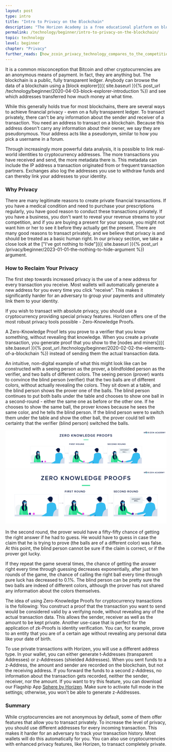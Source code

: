 ```yaml
---
layout: post
type: intro
title: "Intro to Privacy on the Blockchain"
description: "The Horizen Academy is a free educational platform on blockchain technology, cryptocurrency, and privacy. In this article, we introduce privacy and how it works on the blockchain at a beginner level."
permalink: /technology/beginner/intro-to-privacy-on-the-blockchain/
topic: technology
level: beginner
chapter: "Privacy"
further_reads: [how_zcoin_privacy_technology_compares_to_the_competition]
---
```


It is a common misconception that Bitcoin and other cryptocurrencies are an anonymous means of payment. In fact, they are anything but. The blockchain is a public, fully transparent ledger. Anybody can browse the data of a blockchain using a [block explorer]({{ site.baseurl }}{% post_url /technology/beginner/2020-04-03-block-explorer-introduction %}) and see which addresses transferred how much money at what time.

While this generally holds true for most blockchains, there are several ways to achieve financial privacy - even on a fully transparent ledger.
To transact privately, there can't be any information about the sender and receiver of a transaction. You need an address to transact on a blockchain. Because this address doesn't carry any information about their owner, we say they are pseudonymous. Your address acts like a pseudonym, similar to how you pick a username in a forum.

Through increasingly more powerful data analysis, it is possible to link real-world identities to cryptocurrency addresses. The more transactions you have received and send, the more metadata there is. This metadata can include the IP address a transaction originated from or frequent transaction partners. Exchanges also log the addresses you use to withdraw funds and can thereby link your addresses to your identity.

### Why Privacy

There are many legitimate reasons to create private financial transactions. If you have a medical condition and need to purchase your prescriptions regularly, you have good reason to conduct these transactions privately. If you have a business, you don't want to reveal your revenue streams to your competition, and if you are buying a present for your spouse, you might not want him or her to see it before they actually get the present. There are many good reasons to transact privately, and we believe that privacy is and should be treated as a basic human right.
In our privacy section, we take a close look at the ["I've got nothing to hide"]({{ site.baseurl }}{% post_url /privacy/beginner/2023-01-01-the-nothing-to-hide-argument %}) argument.

### How to Reclaim Your Privacy

The first step towards increased privacy is the use of a new address for every transaction you receive. Most wallets will automatically generate a new address for you every time you click "receive". This makes it significantly harder for an adversary to group your payments and ultimately link them to your identity.

If you wish to transact with absolute privacy, you should use a cryptocurrency providing special privacy features. Horizen offers one of the most robust privacy tools possible - Zero-Knowledge Proofs.

A Zero-Knowledge Proof lets you prove to a verifier that you know something, without revealing that knowledge. When you create a private transaction, you generate proof that you show to the [nodes and miners]({{ site.baseurl }}{% post_url /technology/beginner/2020-02-02-the-elements-of-a-blockchain %}) instead of sending them the actual transaction data.

An intuitive, non-digital example of what this might look like can be constructed with a seeing person as the prover, a blindfolded person as the verifier, and two balls of different colors.
The seeing person (prover) wants to convince the blind person (verifier) that the two balls are of different colors, without actually revealing the colors.
They sit down at a table, and the blind person shows the prover one of the balls. The blind person continues to put both balls under the table and chooses to show one ball in a second-round - either the same one as before or the other one. If he chooses to show the same ball, the prover knows because he sees the same color, and he tells the blind person. If the blind person were to switch them under the table and show the other ball, the prover could tell with certainty that the verifier (blind person) switched the balls.

![zkproof](/assets/post_files/technology/beginner/intro-to-privacy-on-the-blockchain/zkproof_D.jpg)
![zkproof](/assets/post_files/technology/beginner/intro-to-privacy-on-the-blockchain/zkproof_M.jpg)

In the second round, the prover would have a fifty-fifty chance of getting the right answer if he had to guess. He would have to guess in case the claim that he is trying to prove (the balls are of a different color) was false. At this point, the blind person cannot be sure if the claim is correct, or if the prover got lucky.

If they repeat the game several times, the chance of getting the answer right every time through guessing decreases exponentially, after just ten rounds of the game, the chance of calling the right ball every time through pure luck has decreased to 0.1%. The blind person can be pretty sure the two balls are indeed of different colors, although the prover has not shared any information about the colors themselves.

The idea of using Zero-Knowledge Proofs for cryptocurrency transactions is the following: You construct a proof that the transaction you want to send would be considered valid by a verifying node, without revealing any of the actual transaction data. This allows the sender, receiver as well as the amount to be kept private. Another use-case that is perfect for the application of zk-Proofs is identity verification. You can, for example, prove to an entity that you are of a certain age without revealing any personal data like your date of birth.

To use private transactions with Horizen, you will use a different address type. In your wallet, you can either generate t-Addresses (transparent Addresses) or z-Addresses (shielded Addresses). When you sent funds to a z-Address, the amount and sender are recorded on the blockchain, but not the receiving address. If you forward the funds to a second z-Address, no information about the transaction gets recorded, neither the sender, receiver, nor the amount. If you want to try this feature, you can download our Flagship App [Sphere by Horizen](https://www.horizen.global/wallets/). Make sure to activate full mode in the settings; otherwise, you won't be able to generate z-Addresses.

### Summary

While cryptocurrencies are not anonymous by default, some of them offer features that allow you to transact privately. To increase the level of privacy, you should use different addresses for every incoming transaction. This makes it harder for an adversary to track your transaction history. Most wallets will do this automatically for you.
You can also use cryptocurrencies with enhanced privacy features, like Horizen, to transact completely private.
